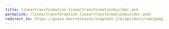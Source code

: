 ```yaml
---
title: lineartransformation.lineartransformationbuilder.and
permalink: /lineartransformation.lineartransformationbuilder.and/
redirect_to: https://guava.dev/releases/snapshot-jre/api/docs/com/google/common/math/LinearTransformation.LinearTransformationBuilder.html#and-double-double-
---
```

